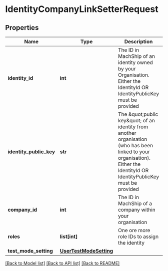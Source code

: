 # IdentityCompanyLinkSetterRequest

## Properties
Name | Type | Description | Notes
------------ | ------------- | ------------- | -------------
**identity_id** | **int** | The ID in MachShip of an identity owned by your Organisation. Either the IdentityId OR IdentityPublicKey must be provided | [optional] 
**identity_public_key** | **str** | The \&quot;public key\&quot; of an identity from another organisation (who has been linked to your organisation). Either the IdentityId OR IdentityPublicKey must be provided | [optional] 
**company_id** | **int** | The ID in MachShip of a company within your organisation | 
**roles** | **list[int]** | One ore more role IDs to assign the identity | 
**test_mode_setting** | [**UserTestModeSetting**](UserTestModeSetting.md) |  | [optional] 

[[Back to Model list]](../README.md#documentation-for-models) [[Back to API list]](../README.md#documentation-for-api-endpoints) [[Back to README]](../README.md)

